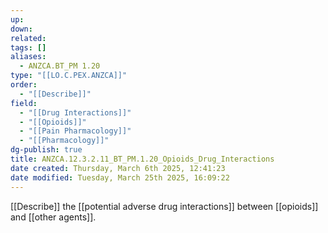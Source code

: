 ```yaml
---
up: 
down: 
related: 
tags: []
aliases:
  - ANZCA.BT_PM 1.20
type: "[[LO.C.PEX.ANZCA]]"
order:
  - "[[Describe]]"
field:
  - "[[Drug Interactions]]"
  - "[[Opioids]]"
  - "[[Pain Pharmacology]]"
  - "[[Pharmacology]]"
dg-publish: true
title: ANZCA.12.3.2.11_BT_PM.1.20_Opioids_Drug_Interactions
date created: Thursday, March 6th 2025, 12:41:23
date modified: Tuesday, March 25th 2025, 16:09:22
---
```


[[Describe]] the [[potential adverse drug interactions]] between [[opioids]] and [[other agents]].
